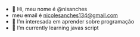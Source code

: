 - 👋 Hi, meu nome é @nisanches
-  meu email é nicolesanches134@gmail.com
- 👀 I’m interesada em aprender sobre programação 
- 🌱 I’m currently learning javas script

